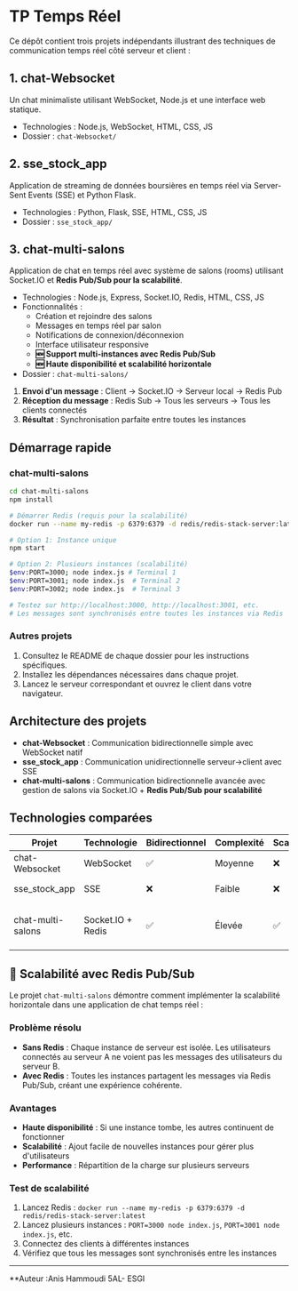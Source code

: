 # TP Temps Réel

Ce dépôt contient trois projets indépendants illustrant des techniques de communication temps réel côté serveur et client :

## 1. chat-Websocket
Un chat minimaliste utilisant WebSocket, Node.js et une interface web statique.
- Technologies : Node.js, WebSocket, HTML, CSS, JS
- Dossier : `chat-Websocket/`

## 2. sse_stock_app
Application de streaming de données boursières en temps réel via Server-Sent Events (SSE) et Python Flask.
- Technologies : Python, Flask, SSE, HTML, CSS, JS
- Dossier : `sse_stock_app/`

## 3. chat-multi-salons
Application de chat en temps réel avec système de salons (rooms) utilisant Socket.IO et **Redis Pub/Sub pour la scalabilité**.
- Technologies : Node.js, Express, Socket.IO, Redis, HTML, CSS, JS
- Fonctionnalités :
  - Création et rejoindre des salons
  - Messages en temps réel par salon
  - Notifications de connexion/déconnexion
  - Interface utilisateur responsive
  - **🆕 Support multi-instances avec Redis Pub/Sub**
  - **🆕 Haute disponibilité et scalabilité horizontale**
- Dossier : `chat-multi-salons/`

1. **Envoi d'un message** : Client → Socket.IO → Serveur local → Redis Pub
2. **Réception du message** : Redis Sub → Tous les serveurs → Tous les clients connectés
3. **Résultat** : Synchronisation parfaite entre toutes les instances

## Démarrage rapide

### chat-multi-salons
```bash
cd chat-multi-salons
npm install

# Démarrer Redis (requis pour la scalabilité)
docker run --name my-redis -p 6379:6379 -d redis/redis-stack-server:latest

# Option 1: Instance unique
npm start

# Option 2: Plusieurs instances (scalabilité)
$env:PORT=3000; node index.js # Terminal 1
$env:PORT=3001; node index.js  # Terminal 2
$env:PORT=3002; node index.js  # Terminal 3

# Testez sur http://localhost:3000, http://localhost:3001, etc.
# Les messages sont synchronisés entre toutes les instances via Redis
```

### Autres projets
1. Consultez le README de chaque dossier pour les instructions spécifiques.
2. Installez les dépendances nécessaires dans chaque projet.
3. Lancez le serveur correspondant et ouvrez le client dans votre navigateur.

## Architecture des projets

- **chat-Websocket** : Communication bidirectionnelle simple avec WebSocket natif
- **sse_stock_app** : Communication unidirectionnelle serveur→client avec SSE
- **chat-multi-salons** : Communication bidirectionnelle avancée avec gestion de salons via Socket.IO + **Redis Pub/Sub pour scalabilité**

## Technologies comparées

| Projet | Technologie | Bidirectionnel | Complexité | Scalabilité | Use Case |
|--------|------------|----------------|------------|-------------|----------|
| chat-Websocket | WebSocket | ✅ | Moyenne | ❌ | Chat simple |
| sse_stock_app | SSE | ❌ | Faible | ❌ | Streaming données |
| chat-multi-salons | Socket.IO + Redis | ✅ | Élevée | ✅ | Chat multi-utilisateurs scalable |

## 🚀 Scalabilité avec Redis Pub/Sub

Le projet `chat-multi-salons` démontre comment implémenter la scalabilité horizontale dans une application de chat temps réel :

### Problème résolu
- **Sans Redis** : Chaque instance de serveur est isolée. Les utilisateurs connectés au serveur A ne voient pas les messages des utilisateurs du serveur B.
- **Avec Redis** : Toutes les instances partagent les messages via Redis Pub/Sub, créant une expérience cohérente.

### Avantages
- **Haute disponibilité** : Si une instance tombe, les autres continuent de fonctionner
- **Scalabilité** : Ajout facile de nouvelles instances pour gérer plus d'utilisateurs
- **Performance** : Répartition de la charge sur plusieurs serveurs

### Test de scalabilité
1. Lancez Redis : `docker run --name my-redis -p 6379:6379 -d redis/redis-stack-server:latest`
2. Lancez plusieurs instances : `PORT=3000 node index.js`, `PORT=3001 node index.js`, etc.
3. Connectez des clients à différentes instances
4. Vérifiez que tous les messages sont synchronisés entre les instances

---

**Auteur :Anis Hammoudi  5AL- ESGI


